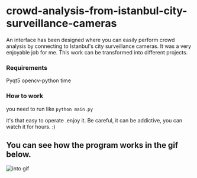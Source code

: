 # crowd-analysis-from-istanbul-city-surveillance-cameras

An interface has been designed where you can easily perform crowd analysis by connecting to Istanbul's city surveillance cameras. It was a very enjoyable job for me. This work can be transformed into different projects.
### Requirements
Pyqt5
opencv-python
time
### How to work

you need to run like `python main.py`

it's that easy to operate .enjoy it. Be careful, it can be addictive, you can watch it for hours. :)

## You can see how the program works in the gif below.

![into gif](https://github.com/MehmetOKUYAR/crowd-analysis-from-istanbul-city-surveillance-cameras/blob/main/istanbul.gif)
